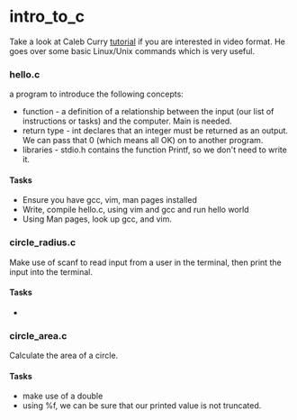<h1>intro_to_c</h1>

Take a look at Caleb Curry [tutorial](https://www.youtube.com/watch?v=Bz4MxDeEM6k) if you are interested in video format. He goes over some basic Linux/Unix commands which is very useful.  

<h3>hello.c</h3>
a program to introduce the following concepts:

<ul>
<li>function - a definition of a relationship between the input (our list of instructions or tasks) and the computer. Main is needed. </li>
<li>return type - int declares that an integer must be returned as an output.  We can pass that 0 (which means all OK) on to another program.</li>
<li>libraries - stdio.h contains the function Printf, so we don't need to write it.</li>
</ul>

<h4>Tasks</h4>
<ul>
<li>Ensure you have gcc, vim, man pages installed</li>
<li>Write, compile hello.c, using vim and gcc and run hello world</li>
<li>Using Man pages, look up gcc, and vim.</li>
</ul>

<h3>circle_radius.c</h3>

Make use of scanf to read input from a user in the terminal, then print the input into the terminal.

<h4>Tasks</h4>
<ul>
<li></li>
</ul>

<h3>circle_area.c</h3>

Calculate the area of a circle.

<h4>Tasks</h4>
<ul>
<li>make use of a double</li>
<li>using %f, we can be sure that our printed value is not truncated.</li>
</ul>
